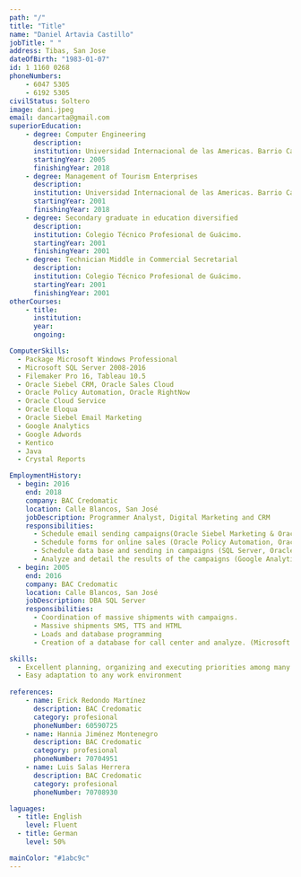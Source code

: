 ```yaml
---
path: "/"
title: "Title"
name: "Daniel Artavia Castillo"
jobTitle: " "
address: Tibas, San Jose
dateOfBirth: "1983-01-07"
id: 1 1160 0268
phoneNumbers:
    - 6047 5305
    - 6192 5305
civilStatus: Soltero
image: dani.jpeg
email: dancarta@gmail.com
superiorEducation:
    - degree: Computer Engineering
      description: 
      institution: Universidad Internacional de las Americas. Barrio California
      startingYear: 2005
      finishingYear: 2018
    - degree: Management of Tourism Enterprises
      description: 
      institution: Universidad Internacional de las Americas. Barrio California.
      startingYear: 2001
      finishingYear: 2018
    - degree: Secondary graduate in education diversified
      description: 
      institution: Colegio Técnico Profesional de Guácimo.
      startingYear: 2001
      finishingYear: 2001
    - degree: Technician Middle in Commercial Secretarial
      description: 
      institution: Colegio Técnico Profesional de Guácimo.
      startingYear: 2001
      finishingYear: 2001
otherCourses:
    - title: 
      institution: 
      year: 
      ongoing: 

ComputerSkills:
  - Package Microsoft Windows Professional
  - Microsoft SQL Server 2008-2016
  - Filemaker Pro 16, Tableau 10.5
  - Oracle Siebel CRM, Oracle Sales Cloud
  - Oracle Policy Automation, Oracle RightNow
  - Oracle Cloud Service
  - Oracle Eloqua
  - Oracle Siebel Email Marketing
  - Google Analytics
  - Google Adwords
  - Kentico
  - Java
  - Crystal Reports

EmploymentHistory:
  - begin: 2016
    end: 2018
    company: BAC Credomatic
    location: Calle Blancos, San José
    jobDescription: Programmer Analyst, Digital Marketing and CRM
    responsibilities:
      - Schedule email sending campaigns(Oracle Siebel Marketing & Oracle Eloqua)
      - Schedule forms for online sales (Oracle Policy Automation, Oracle RightNow and Kentico )
      - Schedule data base and sending in campaigns (SQL Server, Oracle Cloud Service, Oracle Sales Cloud and Oracle Siebel CRM)
      - Analyze and detail the results of the campaigns (Google Analytics)
  - begin: 2005
    end: 2016
    company: BAC Credomatic
    location: Calle Blancos, San José
    jobDescription: DBA SQL Server
    responsibilities:
      - Coordination of massive shipments with campaigns. 
      - Massive shipments SMS, TTS and HTML
      - Loads and database programming
      - Creation of a database for call center and analyze. (Microsoft SQL Server 2008-2016, Filemaker Pro 16, Tableau 10.5)

skills:
  - Excellent planning, organizing and executing priorities among many urgent and important things.
  - Easy adaptation to any work environment
    
references:
    - name: Erick Redondo Martínez
      description: BAC Credomatic
      category: profesional
      phoneNumber: 60590725
    - name: Hannia Jiménez Montenegro
      description: BAC Credomatic
      category: profesional
      phoneNumber: 70704951
    - name: Luis Salas Herrera
      description: BAC Credomatic
      category: profesional
      phoneNumber: 70708930

laguages:
  - title: English
    level: Fluent
  - title: German
    level: 50%

mainColor: "#1abc9c"
---
```




